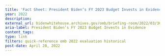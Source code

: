 ```yaml
---
title: 'Fact Sheet: President Biden’s FY 2023 Budget Invests in Evidence'
year: 2022
description: 
external_url: bidenwhitehouse.archives.gov/omb/briefing-room/2022/03/30/fact-sheet-president-bidens-budget-invests-in-evidence/
aria-label: President Biden’s FY 2023 Budget Invests in Evidence
content_tags: 
type: link
filters: quick-reference omb 2022 evaluation historical
post-date: April 28, 2022
---
```

